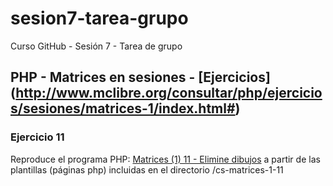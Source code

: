 # sesion7-tarea-grupo
Curso GitHub - Sesión 7 - Tarea de grupo

## PHP - Matrices en sesiones - [Ejercicios] (http://www.mclibre.org/consultar/php/ejercicios/sesiones/matrices-1/index.html#)

### Ejercicio 11
Reproduce el programa PHP: [Matrices (1) 11 - Elimine dibujos](
http://www.mclibre.org/consultar/php/ejercicios/sesiones/matrices-1/matrices-1-11-1.php) 
a partir de las plantillas (páginas php) incluidas en el directorio 
/cs-matrices-1-11
